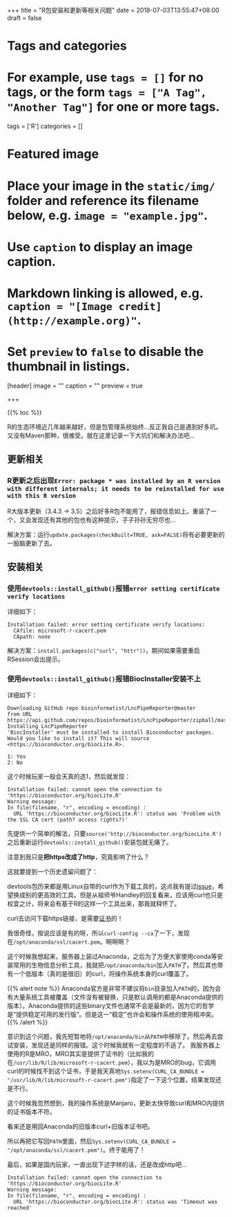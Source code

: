 +++
title = "R包安装和更新等相关问题"
date = 2018-07-03T13:55:47+08:00
draft = false

# Tags and categories
# For example, use `tags = []` for no tags, or the form `tags = ["A Tag", "Another Tag"]` for one or more tags.
tags = ['R']
categories = []

# Featured image
# Place your image in the `static/img/` folder and reference its filename below, e.g. `image = "example.jpg"`.
# Use `caption` to display an image caption.
#   Markdown linking is allowed, e.g. `caption = "[Image credit](http://example.org)"`.
# Set `preview` to `false` to disable the thumbnail in listings.
[header]
image = ""
caption = ""
preview = true

+++

{{% toc %}}

R的生态环境近几年越来越好，但是包管理系统始终...反正我自己是遇到好多坑。又没有Maven那种，很难受。就在这里记录一下大坑们和解决办法吧...

## 更新相关

### R更新之后出现`Error: package * was installed by an R version with different internals; it needs to be reinstalled for use with this R version`
R大版本更新（3.4.3 -> 3.5）之后好多R包不能用了，报错信息如上。重装了一个，又会发现还有其他的包也有这种提示，子子孙孙无穷尽也...

解决方案：运行`update.packages(checkBuilt=TRUE, ask=FALSE)`将有必要更新的一股脑更新了去。

## 安装相关

### 使用`devtools::install_github()`报错`error setting certificate verify locations`

详细如下：

```pre
Installation failed: error setting certificate verify locations:
  CAfile: microsoft-r-cacert.pem
  CApath: none
```

解决方案：`install.packages(c("curl", "httr"))`，期间如果需要重启RSession会出提示。

### 使用`devtools::install_github()`报错BiocInstaller安装不上

详细如下：

```pre
Downloading GitHub repo bioinformatist/LncPipeReporter@master
from URL https://api.github.com/repos/bioinformatist/LncPipeReporter/zipball/master
Installing LncPipeReporter
'BiocInstaller' must be installed to install Bioconductor packages.
Would you like to install it? This will source <https://bioconductor.org/biocLite.R>.

1: Yes
2: No
```

这个时候玩家一般会天真的选1，然后就发现：

```pre
Installation failed: cannot open the connection to 'https://bioconductor.org/biocLite.R'
Warning message:
In file(filename, "r", encoding = encoding) :
  URL 'https://bioconductor.org/biocLite.R': status was 'Problem with the SSL CA cert (path? access rights?)'
```

先提供一个简单的解法，只要`source('http://bioconductor.org/biocLite.R')`之后重新运行`devtools::install_github()`安装包就无痛了。

注意到我只是**把https改成了http**，究竟影响了什么？

这就要提到一个历史遗留问题了：

devtools包历来都是用Linux自带的curl作为下载工具的，这点我有提过[issue](https://github.com/r-lib/devtools/issues/1641)，希望换成别的更高效的工具。但是从祖师爷Handley的回复看来，应该用curl也只是权宜之计，将来会有基于R的这样一个工具出来，那我就释怀了。

curl去访问下载https链接，是需要[证书](https://curl.haxx.se/docs/caextract.html)的！

我很奇怪，按说应该是有的呀，所以`curl-config --ca`了一下，发现在`/opt/anaconda/ssl/cacert.pem`。啊啊啊？

这个时候我想起来，服务器上装过Anaconda，之后为了方便大家使用conda等安装常用的生物信息分析工具，我就把`/opt/anaconda/bin`加入`PATH`了。然后其也带有一个低版本（真的是很旧）的curl，将操作系统本身的curl覆盖了。

{{% alert note %}}
Anaconda官方是非常不建议将`bin`目录加入`PATH`的，因为会有大量系统工具被覆盖（文件没有被替换，只是默认调用的都是Anaconda提供的版本）。Anaconda提供的这些binary文件也通常不会是最新的，因为它的哲学是“提供稳定可用的发行版”。但是这一“稳定”也许会和操作系统的使用相冲突。
{{% /alert %}}

意识到这个问题，我先短暂地将`/opt/anaconda/bin`从`PATH`中移除了。然后再去尝试安装，发现还是同样的报错。这个时候我就有一定程度的不适了。
我服务器上使用的R是MRO，MRO其实是提供了证书的（比如我的在`/usr/lib/R/lib/microsoft-r-cacert.pem`），我以为是MRO的bug，它调用curl的时候找不到这个证书，于是我天真地`Sys.setenv(CURL_CA_BUNDLE = "/usr/lib/R/lib/microsoft-r-cacert.pem")`指定了一下这个位置，结果发现还是不行。

这个时候我忽然想到，我的操作系统是Manjaro，更新太快导致curl和MRO内提供的证书版本不符。

看来还是用回Anaconda的旧版本curl+旧版本证书吧。

所以再把它写回`PATH`里面，然后`Sys.setenv(CURL_CA_BUNDLE = "/opt/anaconda/ssl/cacert.pem")`。终于能用了！

最后，如果是国内玩家，一直出现下述字样的话，还是改成http吧...

```pre
Installation failed: cannot open the connection to 'https://bioconductor.org/biocLite.R'
Warning message:
In file(filename, "r", encoding = encoding) :
  URL 'https://bioconductor.org/biocLite.R': status was 'Timeout was reached'
```